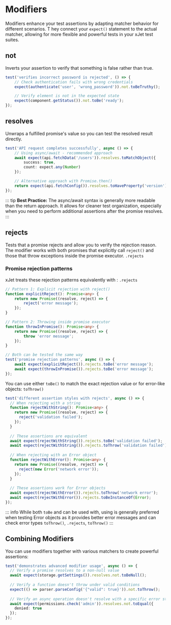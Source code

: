 # Modifiers

Modifiers enhance your test assertions by adapting matcher behavior for different scenarios. T
hey connect your `expect()` statement to the actual matcher, allowing for more flexible and powerful tests in your xJet test suites.

## not

Inverts your assertion to verify that something is false rather than true.

```ts
test('verifies incorrect password is rejected', () => {
    // Check authentication fails with wrong credentials
    expect(authenticate('user', 'wrong_password')).not.toBeTruthy();

    // Verify element is not in the expected state
    expect(component.getStatus()).not.toBe('ready');
});

```

## resolves

Unwraps a fulfilled promise's value so you can test the resolved result directly.

```ts
test('API request completes successfully', async () => {
    // Using async/await - recommended approach
    await expect(api.fetchData('/users')).resolves.toMatchObject({
        success: true,
        count: expect.any(Number)
    });

    // Alternative approach with Promise.then()
    return expect(api.fetchConfig()).resolves.toHaveProperty('version');
});

```

::: tip
**Best Practice:** The async/await syntax is generally more readable than the return approach.
It allows for cleaner test organization, especially when you need to perform additional assertions after the promise resolves.
:::

## rejects

Tests that a promise rejects and allow you to verify the rejection reason.
The modifier works with both promises that explicitly call `reject()` and those that throw exceptions inside the promise executor. `.rejects`

### Promise rejection patterns

xJet treats these rejection patterns equivalently with : `.rejects`

```ts
// Pattern 1: Explicit rejection with reject()
function explicitReject(): Promise<any> {
    return new Promise((resolve, reject) => {
        reject('error message');
    });
}

// Pattern 2: Throwing inside promise executor
function throwInPromise(): Promise<any> {
    return new Promise((resolve, reject) => {
        throw 'error message';
    });
}

// Both can be tested the same way
test('promise rejection patterns', async () => {
    await expect(explicitReject()).rejects.toBe('error message');
    await expect(throwInPromise()).rejects.toBe('error message');
});

```

You can use either `toBe()` to match the exact rejection value or for error-like objects: `toThrow()`

```ts
test('different assertion styles with rejects', async () => {
  // When rejecting with a string
  function rejectWithString(): Promise<any> {
    return new Promise((resolve, reject) => {
      reject('validation failed');
    });
  }
  
  // These assertions are equivalent
  await expect(rejectWithString()).rejects.toBe('validation failed');
  await expect(rejectWithString()).rejects.toThrow('validation failed');
  
  // When rejecting with an Error object
  function rejectWithError(): Promise<any> {
    return new Promise((resolve, reject) => {
      reject(new Error('network error'));
    });
  }
  
  // These assertions work for Error objects
  await expect(rejectWithError()).rejects.toThrow('network error');
  await expect(rejectWithError()).rejects.toBeInstanceOf(Error);
});

```

::: info
While both `toBe` and can be used with,
using is generally preferred when testing Error objects as it provides better error messages and can check error types `toThrow()`, `.rejects`, `toThrow()`
:::

## Combining Modifiers

You can use modifiers together with various matchers to create powerful assertions:

```ts
test('demonstrates advanced modifier usage', async () => {
  // Verify a promise resolves to a non-null value
  await expect(storage.getSettings()).resolves.not.toBeNull();
  
  // Verify a function doesn't throw under valid conditions
  expect(() => parser.parseConfig('{"valid": true}')).not.toThrow();
  
  // Verify an async operation doesn't resolve with a specific error state
  await expect(permissions.check('admin')).resolves.not.toEqual({
    denied: true
  });
});

```

